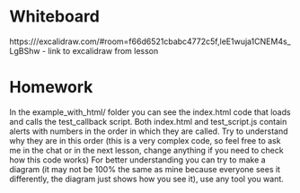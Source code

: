 
# Whiteboard

https:///excalidraw.com/#room=f66d6521cbabc4772c5f,leE1wuja1CNEM4s_LgBShw - link to excalidraw from lesson
# Homework

In the example_with_html/ folder you can see the index.html code that loads and calls the test_callback script. Both index.html and test_script.js contain alerts with numbers in the order in which they are called. Try to understand why they are in this order (this is a very complex code, so feel free to ask me in the chat or in the next lesson, change anything if you need to check how this code works)
For better understanding you can try to make a diagram (it may not be 100% the same as mine because everyone sees it differently, the diagram just shows how you see it), use any tool you want.